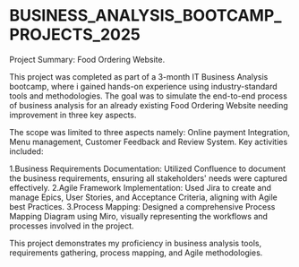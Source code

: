# BUSINESS_ANALYSIS_BOOTCAMP_PROJECTS_2025
Project Summary: Food Ordering Website.

This project was completed as part of a 3-month IT Business Analysis bootcamp, where i gained hands-on experience using industry-standard tools and methodologies.
The goal was to simulate the end-to-end process of business analysis for an already existing Food Ordering Website needing improvement in three key aspects. 

The scope was limited to three aspects namely:
Online payment Integration, Menu management, Customer Feedback and Review System. Key activities included:

1.Business Requirements Documentation: Utilized Confluence to document the business requirements, ensuring all stakeholders' needs were captured effectively.
2.Agile Framework Implementation: Used Jira to create and manage Epics, User Stories, and Acceptance Criteria, aligning with Agile best Practices.
3.Process Mapping: Designed a comprehensive Process Mapping Diagram using Miro, visually representing the workflows and processes involved in the project.

This project demonstrates my proficiency in business analysis tools, requirements gathering, process mapping, and Agile methodologies.
